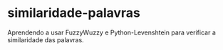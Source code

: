# similaridade-palavras
Aprendendo a usar FuzzyWuzzy e Python-Levenshtein para verificar a similaridade das palavras.
